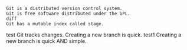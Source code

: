 ```
Git is a distributed version control system.
Git is free software distributed under the GPL.
diff
Git has a mutable index called stage.
```
test
Git tracks changes.
Creating a new branch is quick.
test1
Creating a new branch is quick AND simple.
